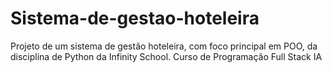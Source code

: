 # Sistema-de-gestao-hoteleira
Projeto de um sistema de gestão hoteleira, com foco principal em POO, da disciplina de Python da Infinity School. Curso de Programação Full Stack IA
